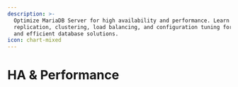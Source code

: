 ```yaml
---
description: >-
  Optimize MariaDB Server for high availability and performance. Learn about
  replication, clustering, load balancing, and configuration tuning for robust
  and efficient database solutions.
icon: chart-mixed
---
```


# HA & Performance

